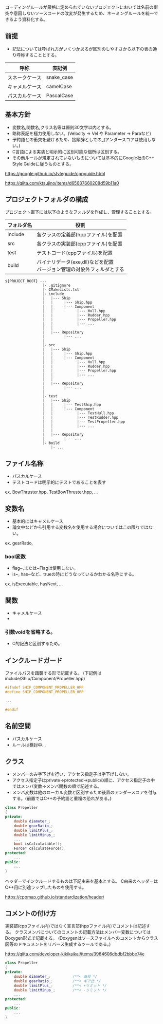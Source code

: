 コーディングルールが厳格に定められていないプロジェクトにおいては名前の衝突や意図しないソースコードの改変が発生するため、ネーミングルールを統一できるよう資料化する。

## 前提
- 記法については呼ばれ方がいくつかあるが区別のしやすさから以下の表の通り呼称することとする。

|呼称|表記例|
|---|---|
|スネークケース|snake_case|
|キャメルケース|camelCase|
|パスカルケース|PascalCase|
## 基本方針
- 変数名,関数名,クラス名等は原則30文字以内とする。
- 略称表記を極力使用しない。(Velocity -> Vel や Parameter -> Paraなど)
- 予約語との衝突を避けるため、接頭辞としての_(アンダースコアは使用しない。)
- C言語による実装と明示的に区別可能な個所は区別する。
- その他ルールが規定されていないものについては基本的にGoogle社のC++ Style Guideに従うものとする。

https://google.github.io/styleguide/cppguide.html

https://qiita.com/ktsujino/items/d65637660208d59b11a0

## プロジェクトフォルダの構成

プロジェクト直下には以下のようなフォルダを作成し、管理することとする。

|フォルダ名|役割|
|--|--|
|include|各クラスの定義部(hppファイル)を配置|
|src|各クラスの実装部(cppファイル)を配置|
|test|テストコード(cppファイル)を配置|
|build|バイナリデータ(exe,dll)などを配置<br>バージョン管理の対象外フォルダとする|

```
${PROJECT_ROOT} --- 
                 |- .gitignore
                 |- CMakeLists.txt
                 |- include
                 |   |--- Ship
                 |   |     |--- Ship.hpp
                 |   |     |--- Component
                 |   |           |--- Hull.hpp
                 |   |           |--- Rudder.hpp
                 |   |           |--- Propeller.hpp
                 |   |           |--- ...
                 |   |
                 |   |--- Repository
                 |         |--- ...
                 |
                 |- src
                 |   |--- Ship
                 |   |     |--- Ship.hpp
                 |   |     |--- Component
                 |   |           |--- Hull.hpp
                 |   |           |--- Rudder.hpp
                 |   |           |--- Propeller.hpp
                 |   |           |--- ...
                 |   |
                 |   |--- Repository
                 |         |--- ...
                 |
                 |- test
                 |   |--- Ship
                 |   |     |--- TestShip.hpp
                 |   |     |--- Component
                 |   |           |--- TestHull.hpp
                 |   |           |--- TestRudder.hpp
                 |   |           |--- TestPropeller.hpp
                 |   |           |--- ...
                 |   |
                 |   |--- Repository
                 |         |--- ...
                 |- build
                     |- ...
```

## ファイル名称
- パスカルケース
- テストコードは明示的にテストであることを表す

ex. BowThruster.hpp, TestBowThruster.hpp, ...

## 変数名
- 基本的にはキャメルケース
- 論文中などから引用する変数名を使用する場合についてはこの限りではない。

ex. gearRatio, 

### bool変数
- flag~,または~Flagは使用しない。
- is~, has~など、trueの時にどうなっているかわかる名称にする。

ex. isExecutable, hasNext, ...

## 関数
- キャメルケース
- 

### 引数voidを省略する。
- C的記法と区別するため。

## インクルードガード

ファイルパスを踏襲する形で記載する。
(下記例はinclude/Ship/Component/Propeller.hpp)

``` cpp
#ifndef SHIP_COMPONENT_PROPELLER_HPP
#define SHIP_COMPONENT_PROPELLER_HPP

...

#endif
```

## 名前空間
- パスカルケース
- ルールは検討中...

## クラス
- メンバーのみ字下げを行い、アクセス指定子は字下げしない。
- アクセス指定子はprivate->protected->publicの順に、アクセス指定子の中ではメンバ変数->メンバ関数の順で記述する。
- メンバ変数は他のローカル変数と区別するため後置のアンダースコアを付与する。(前置ではC++の予約語と重複の恐れがある。)

``` cpp
class Propeller
{
private:
    double diameter_;
    double gearRatio_;
    double limitPlus_;
    double limitMinus_;
    ...
    bool isCalculatable();
    Force* calculateForce();
protected:
    ...
public:
    ...
}
```

ヘッダーでインクルードするものは下記由来を基本とする。
C由来のヘッダーはC++用に別途ラップしたものを使用する。

https://cppmap.github.io/standardization/header/
    
    
## コメントの付け方
実装部(cppファイル内)ではなく宣言部(hppファイル内)でコメントは記述する。
クラスメンバについてのコメントの記載方法はメンバー変数についてはDoxygen形式で記載する。
(Doxygenはソースファイルへのコメントからクラス図等のドキュメントをリバース生成するツールである。)

https://qiita.com/developer-kikikaikai/items/3984606dbdbf2bbbe74e

``` cpp
class Propeller
{
private:
    double diameter_;          /**< 直径 */
    double gearRatio_;         /**< ギア比 */
    double limitPlus_;         /**< +リミット */
    double limitMinus_;        /**< -リミット */
    ...
protected:
    ...
public:
    ...
}
```

